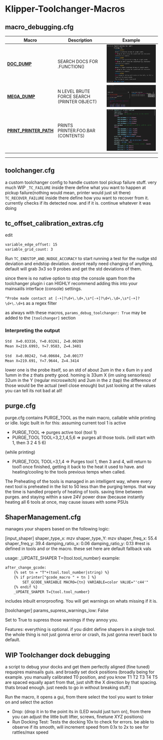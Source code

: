 # Klipper-Toolchanger-Macros


## macro_debugging.cfg 

| Macro               | Description                                   | Example                          |
|---------------------|-----------------------------------------------|----------------------------------|
| **[DOC_DUMP](./macro_debugging.cfg#L7)**         | SEARCH DOCS FOR .FUNCTION()                  | ![doc_dump_example.png](images/doc_dump_example.png) |
| **[MEGA_DUMP](./macro_debugging.cfg#L100)**        | N LEVEL BRUTE FORCE SEARCH (PRINTER OBJECT)   | ![unified_respond_example.png](images/unified_respond_example.png) |
| **[PRINT_PRINTER_PATH](./macro_debugging.cfg#L386)**| PRINTS PRINTER.FOO.BAR (CONTENTS)            | ![print_printer_path.png](images/print_printer_path.png) |
---



## toolchanger.cfg
a custom toolchanger config to handle custom tool pickup failure stuff. very much WIP
`_TC_FAILURE`
inside there define what you want to happen at pickup failure(nothing would mean, printer would just sit there)
`TC_RECOVER_FAILURE`
inside there define how you want to recover from it.
currently checks if its detected now. and if it is. continue whatever it was doing

## tc_offset_calibration_extras.cfg
edit 
```
variable_edge_offset: 15
variable_grid_count: 3
```
Run ```TC_ENDSTOP_AND_NUDGE_ACCURACY``` to start running a test for the nudge std deviation and endstop deviation.
doesnt really need changing of anything, default will grab 3x3 so 9 probes and get the std deviations of them.

since there is no native option to stop the console spam from the toolchanger plugin i can HIGHLY recommend adding this into your mainsaiils interface (console) settings.

```^Probe made contact at [-+]?\d+\.\d+,\s*[-+]?\d+\.\d+,\s*[-+]?\d+\.\d+$``` 
as a regex filter

as always with these macros, ```params_debug_toolchanger: True``` may be added to the ```[toolchanger]``` section

### Interpreting the output
```
Std  X=0.03316, Y=0.03261, Z=0.00209
Mean X=219.6993, Y=7.9583, Z=4.3401

Std  X=0.00242, Y=0.00604, Z=0.00177
Mean X=219.691, Y=7.9644, Z=4.3414
```
lower one is the probe itself, so an std of about 2um in the x 6um in y and 1umm in the z
thats pretty good. homing is 33um X (im using sensorless) 32um in the Y (regular microswitch) and 2um in the z (tap)
the difference of those would be the actual (well close enough) but just looking at the values you can tell its not bad at all! 

## purge.cfg 
purge.cfg contains PURGE_TOOL as the main macro, callable while printing or idle.
logic built in for this:
assuming  current tool 1 is active
- PURGE_TOOL => purges active tool (tool 1)
- PURGE_TOOL TOOL=3,2,1,4,5,6 => purges all those tools. (will start with 1, then 3 2 4 5 6)
  
(while printing)
- PURGE_TOOL TOOL=3,1,4 => Purges tool 1, then 3 and 4, will return to tool1 once finished, getting it back to the heat it used to have. and heating/cooling to the tools previous temps when called.

The Preheating of the tools is managed in an intelligent way, where every next tool is preheated in the list to 50 less than the purging temps.
that way the time is handled properly of heating of tools. saving time between purges. and staying within a save 24V power draw (because instantly heating all 6 tools at once, may cause issues with some PSUs


## ShaperManagement.cfg 
manages your shapers based on the following logic:

[input_shaper]
shaper_type_x: mzv
shaper_type_Y: mzv
shaper_freq_x: 55.4
shaper_freq_y: 39.4
damping_ratio_x: 0.06
damping_ratio_y: 0.13
#rest is defined in tools and or the macro. these set here are default fallback vals

usage:
_UPDATE_SHAPER T={tool.tool_number}
example:
```
after_change_gcode:
    {% set tn = "T"+(tool.tool_number|string) %}
    {% if printer["gcode_macro " + tn ] %}
        SET_GCODE_VARIABLE MACRO={tn} VARIABLE=color VALUE="'c44'"
    {% endif %}
    _UPDATE_SHAPER T={tool.tool_number}
```
includes inbuilt errorproofing. You will get warnings on whats missing if it is. 

[toolchanger]
params_supress_warnings_low: False

Set to True to supress those warnings if they annoy you.

Features: everything is optional. if you didnt define shapers in a single tool. the whole thing is not just gonna error or crash, its just gonna revert back to default.


## **WIP** Toolchanger dock debugging
a script to debug your docks and get them perfectly aligned (fine tuned)
requqires mainsails guis. and broadly set dock positions (broadly being for example. you manually calibrated T0 position, and you know T1 T2 T3 T4 T5 are spaced equally apart from that, just shift the X direction by that spacing. thats broad enough. just needs to go in without breaking stuff.)

Run the macro, it opens a gui, from there select the tool you want to tinker on and select the action
- Drop: (drop it in to the point its in (LED would just turn on), from there you can adjust the little butt lifter, screws, finetune XYZ positions)
- Run Docking Test: Tests the docking 10x to check for errors. be able to observe if its smooth, will increment speed from 0.1x to 2x to see for rattles/max speed

